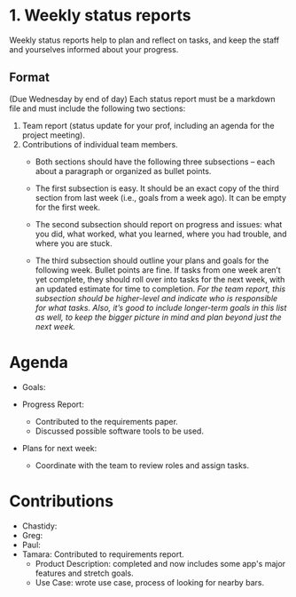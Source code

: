 # 1. Weekly status reports

Weekly status reports help to plan and reflect on tasks, and keep the staff and yourselves informed about
your progress.
## Format
(Due Wednesday by end of day)
Each status report must be a markdown file and must include the following two sections:

<ol>

<li>Team report (status update for your prof, including an agenda for the project meeting). </li>

<li>Contributions of individual team members.

- Both sections should have the following three subsections – each about a paragraph or organized as bullet points.

-  The first subsection is easy. It should be an exact copy of the third section from last week (i.e., goals from a week ago). It can be empty for the first week.

- The second subsection should report on progress and issues: what you did, what worked, what you learned, where you had trouble, and where you are stuck.

- The third subsection should outline your plans and goals for the following week. Bullet points are fine. If tasks from one week aren’t yet complete, they should roll over into tasks for the next week, with an updated estimate for time to completion. *For the team report, this subsection should be higher-level and indicate who is responsible for what tasks. Also, it’s good to include longer-term goals in this list as well, to keep the bigger picture in mind and plan beyond just the next week.* </li>

</ol>

# Agenda
- Goals:

- Progress Report:
  - Contributed to the requirements paper. 
  - Discussed possible software tools to be used.
- Plans for next week:
  - Coordinate with the team to review roles and assign tasks. 

# Contributions
- Chastidy: 
- Greg: 
- Paul: 
- Tamara: Contributed to requirements report.
	- Product Description: completed and now includes some app's major features and stretch goals.
	- Use Case: wrote use case, process of looking for nearby bars.
